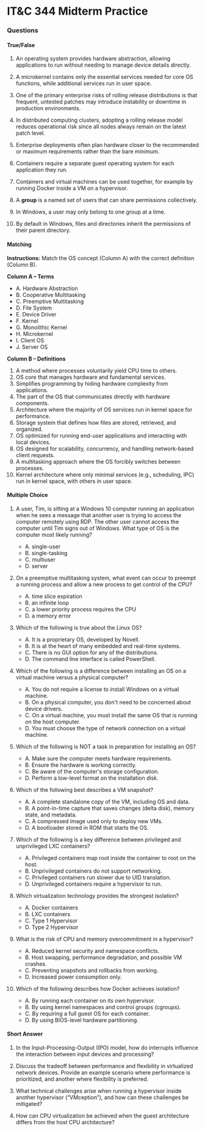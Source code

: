 # IT&C 344 Midterm Practice

### Questions

#### True/False 

1. An operating system provides hardware abstraction, allowing applications to run without needing to manage device details directly.

1. A microkernel contains only the essential services needed for core OS functions, while additional services run in user space.

1. One of the primary enterprise risks of rolling release distributions is that frequent, untested patches may introduce instability or downtime in production environments.

1. In distributed computing clusters, adopting a rolling release model reduces operational risk since all nodes always remain on the latest patch level.
   
1. Enterprise deployments often plan hardware closer to the recommended or maximum requirements rather than the bare minimum.

1. Containers require a separate guest operating system for each application they run.

1. Containers and virtual machines can be used together, for example by running Docker inside a VM on a hypervisor.

1. A **group** is a named set of users that can share permissions collectively.

1. In Windows, a user may only belong to one group at a time.
  
1. By default in Windows, files and directories inherit the permissions of their parent directory.


#### Matching

**Instructions:** Match the OS concept (Column A) with the correct definition (Column B).

**Column A – Terms**
- A. Hardware Abstraction
- B. Cooperative Multitasking
- C. Preemptive Multitasking
- D. File System
- E. Device Driver
- F. Kernel
- G. Monolithic Kernel
- H. Microkernel
- I. Client OS
- J. Server OS

**Column B – Definitions**

1. A method where processes voluntarily yield CPU time to others.
2. OS core that manages hardware and fundamental services.
3. Simplifies programming by hiding hardware complexity from applications.
4. The part of the OS that communicates directly with hardware components.
5. Architecture where the majority of OS services run in kernel space for performance.
6. Storage system that defines how files are stored, retrieved, and organized.
7. OS optimized for running end-user applications and interacting with local devices.
8. OS designed for scalability, concurrency, and handling network-based client requests.
9. A multitasking approach where the OS forcibly switches between processes.
10. Kernel architecture where only minimal services (e.g., scheduling, IPC) run in kernel space, with others in user space.

#### Multiple Choice

1. A user, Tim, is sitting at a Windows 10 computer running an application when he sees a message that another user is trying to access the computer remotely using RDP. The other user cannot access the computer until Tim signs out of Windows. What type of OS is the computer most likely running?
    
    - A. 	single-user
    - B. 	single-tasking
    - C. 	multiuser
    - D. 	server


1. On a preemptive multitasking system, what event can occur to preempt a running process and allow a new process to get control of the CPU?
 	
   - A. 	time slice expiration
   - B. 	an infinite loop
   - C. 	a lower priority process requires the CPU
   - D. 	a memory error


1. Which of the following is true about the Linux OS?

   - A. 	It is a proprietary OS, developed by Novell.
   - B. 	It is at the heart of many embedded and real-time systems.
   - C. 	There is no GUI option for any of the distributions.
   - D. 	The command line interface is called PowerShell.

1. Which of the following is a difference between installing an OS on a virtual machine versus a physical computer?

   - A. 	You do not require a license to install Windows on a virtual machine.
   - B. 	On a physical computer, you don't need to be concerned about device drivers.
   - C. 	On a virtual machine, you must install the same OS that is running on the host computer.
   - D. 	You must choose the type of network connection on a virtual machine.


1. Which of the following is NOT a task in preparation for installing an OS?

   - A. 	Make sure the computer meets hardware requirements.
   - B. 	Ensure the hardware is working correctly.
   - C. 	Be aware of the computer's storage configuration.
   - D. 	Perform a low-level format on the installation disk.


1. Which of the following best describes a VM snapshot?

   - A. A complete standalone copy of the VM, including OS and data.
   - B. A point-in-time capture that saves changes (delta disk), memory state, and metadata.
   - C. A compressed image used only to deploy new VMs.
   - D. A bootloader stored in ROM that starts the OS.

1. Which of the following is a key difference between privileged and unprivileged LXC containers?

   - A. Privileged containers map root inside the container to root on the host.
   - B. Unprivileged containers do not support networking.
   - C. Privileged containers run slower due to UID translation.
   - D. Unprivileged containers require a hypervisor to run.


1. Which virtualization technology provides the strongest isolation?

   - A. Docker containers
   - B. LXC containers
   - C. Type 1 Hypervisor
   - D. Type 2 Hypervisor

1. What is the risk of CPU and memory overcommitment in a hypervisor?

   - A. Reduced kernel security and namespace conflicts.
   - B. Host swapping, performance degradation, and possible VM crashes.
   - C. Preventing snapshots and rollbacks from working.
   - D. Increased power consumption only.


1. Which of the following describes how Docker achieves isolation?

   - A. By running each container on its own hypervisor.
   - B. By using kernel namespaces and control groups (cgroups).
   - C. By requiring a full guest OS for each container.
   - D. By using BIOS-level hardware partitioning.
   

#### Short Answer

1. In the Input-Processing-Output (IPO) model, how do interrupts influence the interaction between input devices and processing?

1. Discuss the tradeoff between performance and flexibility in virtualized network devices. Provide an example scenario where performance is prioritized, and another where flexibility is preferred.

1. What technical challenges arise when running a hypervisor inside another hypervisor (“VMception”), and how can these challenges be mitigated?

1. How can CPU virtualization be achieved when the guest architecture differs from the host CPU architecture?

